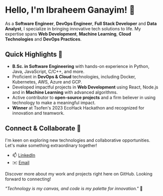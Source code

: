 # Hello, I'm Ibraheem Ganayim! 👋

As a **Software Engineer**, **DevOps Engineer**, **Full Stack Developer** and **Data Analyst**, I specialize in bringing innovative tech solutions to life. My expertise spans **Web Development**, **Machine Learning**, **Cloud Technologies** and **DevOps Practices**.

## Quick Highlights 🌟

- **B.Sc. in Software Engineering** with hands-on experience in Python, Java, JavaScript, C/C++, and more.
- Proficient in **DevOps & Cloud** technologies, including Docker, Kubernetes, AWS, Azure and GCP.
- Developed impactful projects in **Web Development** using React, Node.js and in **Machine Learning** with advanced algorithms.
- Active contributor to **open-source projects** and a firm believer in using technology to make a meaningful impact.
- **Winner** at Tsofen's 2023 EcoHack Hackathon and recognized for innovation and teamwork.

## Connect & Collaborate 🚀

I'm keen on exploring new technologies and collaborative opportunities. Let's make something extraordinary together!

- 📫 [LinkedIn](https://www.linkedin.com/in/ibraheemganayim/)
- ✉️ [Email](mailto:Ganayim.Ibraheem@gmail.com)

Discover more about my work and projects right here on GitHub. Looking forward to connecting!

*"Technology is my canvas, and code is my palette for innovation."* 🎨
